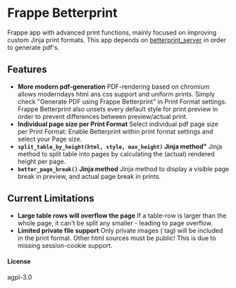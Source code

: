 # Frappe Betterprint

Frappe app with advanced print functions, mainly focused on improving custom Jinja print formats. This app depends on [betterprint_server](https://github.com/neocode-it/frappe_betterprint_server) in order to generate pdf's.

## Features

- **More modern pdf-generation**
PDF-rendering based on chromium allows moderndays html ans css support and uniform prints. Simply check "Generate PDF using Frappe Betterprint" in Print Format settings. Frappe Betterprint also unsets every default style for print preview in order to prevent differences between preview/actual print.
- **Individual page size per Print Format**
Select individual pdf page size per Print Format: Enable Betterprint within print format settings and select your Page size.
- **`split_table_by_height(html, style, max_height)` Jinja method"** 
Jinja method to split table into pages by calculating the (actual) rendered height per page.
- **`better_page_break()` Jinja method** 
Jinja method to display a visible page break in preview, and actual page break in prints.

## Current Limitations

- **Large table rows will overflow the page**
If a table-row is larger than the whole page, it can't be split any smaller - leading to page overflow.
- **Limited private file support**
Only private images (<img> tag) will be included in the print format. Other html sources must be public! This is due to missing session-cookie support.

#### License

agpl-3.0